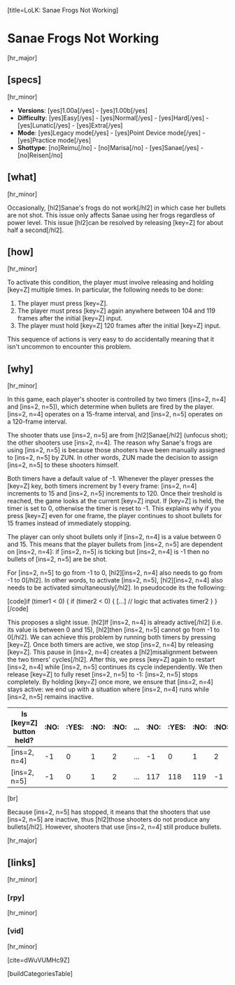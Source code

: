 [title=LoLK: Sanae Frogs Not Working]
# Sanae Frogs Not Working
[hr_major]

## [specs]
[hr_minor]

* **Versions**: [yes]1.00a[/yes] - [yes]1.00b[/yes]
* **Difficulty**: [yes]Easy[/yes] - [yes]Normal[/yes] - [yes]Hard[/yes] - [yes]Lunatic[/yes] - [yes]Extra[/yes]
* **Mode**: [yes]Legacy mode[/yes] - [yes]Point Device mode[/yes] - [yes]Practice mode[/yes]
* **Shottype**: [no]Reimu[/no] - [no]Marisa[/no] - [yes]Sanae[/yes] - [no]Reisen[/no]

## [what] 
[hr_minor]

Occasionally, [hl2]Sanae's frogs do not work[/hl2] in which case her bullets are not shot. This issue only affects Sanae using her frogs regardless of power level. This issue [hl2]can be resolved by releasing [key=Z] for about half a second[/hl2].

## [how]
[hr_minor]

To activate this condition, the player must involve releasing and holding [key=Z] multiple times. In particular, the following needs to be done:

1. The player must press [key=Z].
2. The player must press [key=Z] again anywhere between 104 and 119 frames after the initial [key=Z] input.
3. The player must hold [key=Z] 120 frames after the initial [key=Z] input.

This sequence of actions is very easy to do accidentally meaning that it isn't uncommon to encounter this problem.

## [why]
[hr_minor]

In this game, each player's shooter is controlled by two timers ([ins=2, n=4] and [ins=2, n=5]), which determine when bullets are fired by the player. [ins=2, n=4] operates on a 15-frame interval, and [ins=2, n=5] operates on a 120-frame interval.

The shooter thats use [ins=2, n=5] are from [hl2]Sanae[/hl2] (unfocus shot); the other shooters use [ins=2, n=4]. The reason why Sanae's frogs are using [ins=2, n=5] is because those shooters have been manually assigned to [ins=2, n=5] by ZUN. In other words, ZUN made the decision to assign [ins=2, n=5] to these shooters himself.

Both timers have a default value of -1. Whenever the player presses the [key=Z] key, both timers increment by 1 every frame: [ins=2, n=4] increments to 15 and [ins=2, n=5] increments to 120. Once their treshold is reached, the game looks at the current [key=Z] input. If [key=Z] is held, the timer is set to 0, otherwise the timer is reset to -1. This explains why if you press [key=Z] even for one frame, the player continues to shoot bullets for 15 frames instead of immediately stopping. 

The player can only shoot bullets only if [ins=2, n=4] is a value between 0 and 15. This means that the player bullets from [ins=2, n=5] are dependent on [ins=2, n=4]: if [ins=2, n=5] is ticking but [ins=2, n=4] is -1 then no bullets of [ins=2, n=5] are be shot. 

For [ins=2, n=5] to go from -1 to 0, [hl2][ins=2, n=4] also needs to go from -1 to 0[/hl2]. In other words, to activate [ins=2, n=5], [hl2][ins=2, n=4] also needs to be activated simultaneously[/hl2]. In pseudocode its the following:

[code]if (timer1 < 0) {
    if (timer2 < 0) {
        [...] // logic that activates timer2
    }
}[/code]


This proposes a slight issue. [hl2]If [ins=2, n=4] is already active[/hl2] (i.e. its value is between 0 and 15), [hl2]then [ins=2, n=5] cannot go from -1 to 0[/hl2]. We can achieve this problem by running both timers by pressing [key=Z]. Once both timers are active, we stop [ins=2, n=4] by releasing [key=Z]. This pause in [ins=2, n=4] creates a [hl2]misalignment between the two timers' cycles[/hl2]. After this, we press [key=Z] again to restart [ins=2, n=4] while [ins=2, n=5] continues its cycle independently. We then release [key=Z] to fully reset [ins=2, n=5] to -1: [ins=2, n=5] stops completely. By holding [key=Z] once more, we ensure that [ins=2, n=4] stays active: we end up with a situation where [ins=2, n=4] runs while [ins=2, n=5] remains inactive.

| Is [key=Z] button held? | :NO: | :YES: | :NO: | :NO: | ... | :NO: | :YES: | :NO: | :NO: | :YES: |
| ----------------- | ---- | ----- | ---- | ---- | --- | ---- | ----- | ---- | ---- | ----- |
| [ins=2, n=4]      | -1   | 0     | 1    | 2    | ... | -1   | 0     | 1    | 2    | 3     |
| [ins=2, n=5]      | -1   | 0     | 1    | 2    | ... | 117  | 118   | 119  | -1   | -1    |

[br]

Because [ins=2, n=5] has stopped, it means that the shooters that use [ins=2, n=5] are inactive, thus [hl2]those shooters do not produce any bullets[/hl2]. However, shooters that use [ins=2, n=4] still produce bullets.

[hr_major]
## [links]
[hr_minor]
### [rpy]
[hr_minor]
### [vid]
[hr_minor]

[cite=dWuVUMHc9Z]

[buildCategoriesTable]